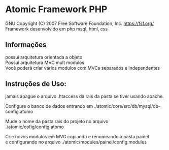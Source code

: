 # Atomic Framework PHP
GNU Copyright (C) 2007 Free Software Foundation, Inc. <https://fsf.org/><br>
Framework desenvolvido em php msql, html, css

<h2>Informações</h2>
possui arquitetura orientada a objeto<br>
Possui arquitetura MVC mult modulos<br>
Você poderá criar vários modulos com MVCs separados e independentes<br>

<h2>Instruções de Uso:</h2>
jamais apague o arquivo .htaccess da rais da pasta se tiver usando apache.<br>

Configure o banco de dados entrando em  ./atomic/core/src/db/mysql/db-config.atomo<br>

Mude o nome da pasta rais do projeto no arquivo ./atomic/cofig/config.atomo<br>

Crie novos modulos em MVC copiando e renomeando a pasta painel <br>
e configurando no arquivo ./atomic/modules/painel/config.modules<br>


